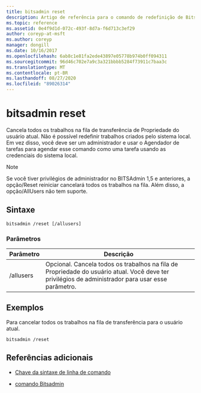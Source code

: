 ```yaml
---
title: bitsadmin reset
description: Artigo de referência para o comando de redefinição de Bitsadmin, que cancela todos os trabalhos na fila de transferência de Propriedade do usuário atual.
ms.topic: reference
ms.assetid: 0e4f9d1d-072c-493f-8d7a-f6d713c3ef29
author: coreyp-at-msft
ms.author: coreyp
manager: dongill
ms.date: 10/16/2017
ms.openlocfilehash: 6ab8c1e81fa2ede43897e05778b974b0ff094311
ms.sourcegitcommit: 96d46c702e7a9c3a321bbbb5284f73911c7baa3c
ms.translationtype: MT
ms.contentlocale: pt-BR
ms.lasthandoff: 08/27/2020
ms.locfileid: "89026314"
---
```

# <a name="bitsadmin-reset"></a>bitsadmin reset

Cancela todos os trabalhos na fila de transferência de Propriedade do usuário atual. Não é possível redefinir trabalhos criados pelo sistema local. Em vez disso, você deve ser um administrador e usar o Agendador de tarefas para agendar esse comando como uma tarefa usando as credenciais do sistema local.

> [!NOTE]
> Se você tiver privilégios de administrador no BITSAdmin 1,5 e anteriores, a opção/Reset reiniciar cancelará todos os trabalhos na fila. Além disso, a opção/AllUsers não tem suporte.

## <a name="syntax"></a>Sintaxe

```
bitsadmin /reset [/allusers]
```

### <a name="parameters"></a>Parâmetros

| Parâmetro | Descrição |
| -------------- | -------------- |
| /allusers | Opcional. Cancela todos os trabalhos na fila de Propriedade do usuário atual. Você deve ter privilégios de administrador para usar esse parâmetro. |

## <a name="examples"></a>Exemplos

Para cancelar todos os trabalhos na fila de transferência para o usuário atual.

```
bitsadmin /reset
```

## <a name="additional-references"></a>Referências adicionais

- [Chave da sintaxe de linha de comando](command-line-syntax-key.md)

- [comando Bitsadmin](bitsadmin.md)
